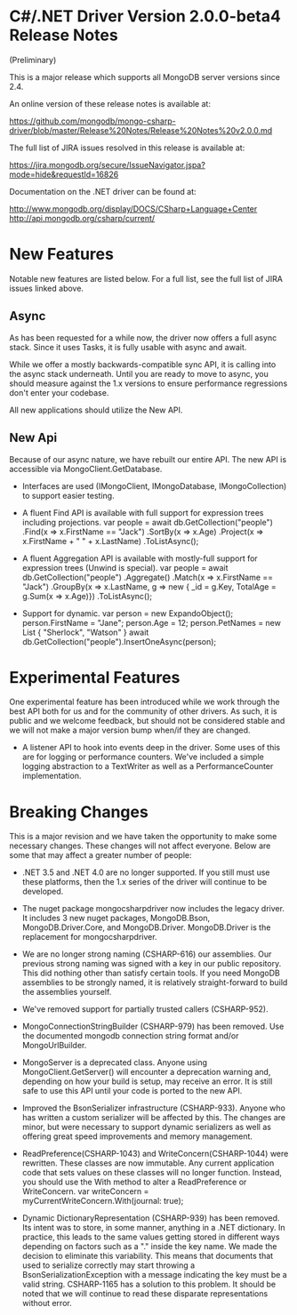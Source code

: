 C#/.NET Driver Version 2.0.0-beta4 Release Notes
==========================================

(Preliminary)

This is a major release which supports all MongoDB server versions since 2.4.

An online version of these release notes is available at:

https://github.com/mongodb/mongo-csharp-driver/blob/master/Release%20Notes/Release%20Notes%20v2.0.0.md

The full list of JIRA issues resolved in this release is available at:

https://jira.mongodb.org/secure/IssueNavigator.jspa?mode=hide&requestId=16826

Documentation on the .NET driver can be found at:

http://www.mongodb.org/display/DOCS/CSharp+Language+Center
http://api.mongodb.org/csharp/current/

New Features
============

Notable new features are listed below. For a full list, see the full list of JIRA issues linked above.

Async
-----

As has been requested for a while now, the driver now offers a full async stack. Since it uses Tasks, it is fully usable
with async and await. 

While we offer a mostly backwards-compatible sync API, it is calling into the async stack underneath. Until you are ready
to move to async, you should measure against the 1.x versions to ensure performance regressions don't enter your codebase.

All new applications should utilize the New API.

New Api
-------

Because of our async nature, we have rebuilt our entire API. The new API is accessible via MongoClient.GetDatabase. 

- Interfaces are used (IMongoClient, IMongoDatabase, IMongoCollection<T>) to support easier testing.

- A fluent Find API is available with full support for expression trees including projections.
	var people = await db.GetCollection<Person>("people")
		.Find(x => x.FirstName == "Jack")
		.SortBy(x => x.Age)
		.Project(x => x.FirstName + " " + x.LastName)
		.ToListAsync();

- A fluent Aggregation API is available with mostly-full support for expression trees (Unwind is special).
	var people = await db.GetCollection<Person>("people")
		.Aggregate()
		.Match(x => x.FirstName == "Jack")
		.GroupBy(x => x.LastName, g => new { _id = g.Key, TotalAge = g.Sum(x => x.Age)})
		.ToListAsync();

- Support for dynamic.
	var person = new ExpandoObject();
	person.FirstName = "Jane";
	person.Age = 12;
	person.PetNames = new List<dynamic> { "Sherlock", "Watson" }
	await db.GetCollection<dynamic>("people").InsertOneAsync(person);


Experimental Features
=====================

One experimental feature has been introduced while we work through the best API both for us and for the community
of other drivers. As such, it is public and we welcome feedback, but should not be considered stable and we will not make
a major version bump when/if they are changed.

- A listener API to hook into events deep in the driver. Some uses of this are for logging or performance counters. We've included
a simple logging abstraction to a TextWriter as well as a PerformanceCounter implementation.


Breaking Changes
================

This is a major revision and we have taken the opportunity to make some necessary changes. These changes will not affect everyone. Below
are some that may affect a greater number of people:

- .NET 3.5 and .NET 4.0 are no longer supported. If you still must use these platforms, then the 1.x series of the driver will continue to be developed.

- The nuget package mongocsharpdriver now includes the legacy driver. It includes 3 new nuget packages, MongoDB.Bson, MongoDB.Driver.Core, and MongoDB.Driver. MongoDB.Driver is the replacement for mongocsharpdriver.

- We are no longer strong naming (CSHARP-616) our assemblies. Our previous strong naming was signed with a key in our public repository. This did 
nothing other than satisfy certain tools. If you need MongoDB assemblies to be strongly named, it is relatively straight-forward to build the
assemblies yourself.

- We've removed support for partially trusted callers (CSHARP-952).

- MongoConnectionStringBuilder (CSHARP-979) has been removed. Use the documented mongodb connection string format and/or MongoUrlBuilder.

- MongoServer is a deprecated class. Anyone using MongoClient.GetServer() will encounter a deprecation warning and, depending on how your build is
setup, may receive an error. It is still safe to use this API until your code is ported to the new API.

- Improved the BsonSerializer infrastructure (CSHARP-933). Anyone who has written a custom serializer will be affected by this. The changes are minor, but were necessary to support dynamic serializers as well as offering great speed improvements and memory management.

- ReadPreference(CSHARP-1043) and WriteConcern(CSHARP-1044) were rewritten. These classes are now immutable. Any current application
code that sets values on these classes will no longer function. Instead, you should use the With method to alter a ReadPreference or WriteConcern.
	var writeConcern = myCurrentWriteConcern.With(journal: true);

- Dynamic DictionaryRepresentation (CSHARP-939) has been removed. Its intent was to store, in some manner, anything in a .NET dictionary. In practice, this leads to the same values getting stored in different ways depending on factors such as a "." inside the key name. We made the decision to eliminate this variability. This means that documents that used to serialize correctly may start throwing a BsonSerializationException with a message indicating the key must be a valid string. CSHARP-1165 has a solution to this problem. It should be noted that we will continue to read these disparate representations without error.